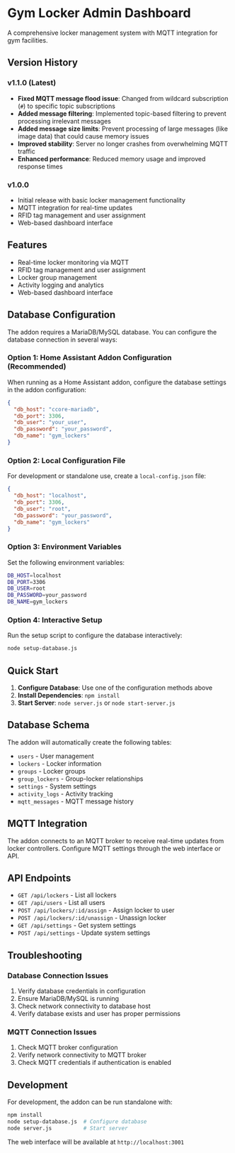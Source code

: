# Gym Locker Admin Dashboard

A comprehensive locker management system with MQTT integration for gym facilities.

## Version History

### v1.1.0 (Latest)
- **Fixed MQTT message flood issue**: Changed from wildcard subscription (`#`) to specific topic subscriptions
- **Added message filtering**: Implemented topic-based filtering to prevent processing irrelevant messages
- **Added message size limits**: Prevent processing of large messages (like image data) that could cause memory issues
- **Improved stability**: Server no longer crashes from overwhelming MQTT traffic
- **Enhanced performance**: Reduced memory usage and improved response times

### v1.0.0
- Initial release with basic locker management functionality
- MQTT integration for real-time updates
- RFID tag management and user assignment
- Web-based dashboard interface

## Features

- Real-time locker monitoring via MQTT
- RFID tag management and user assignment
- Locker group management
- Activity logging and analytics
- Web-based dashboard interface

## Database Configuration

The addon requires a MariaDB/MySQL database. You can configure the database connection in several ways:

### Option 1: Home Assistant Addon Configuration (Recommended)

When running as a Home Assistant addon, configure the database settings in the addon configuration:

```json
{
  "db_host": "ccore-mariadb",
  "db_port": 3306,
  "db_user": "your_user",
  "db_password": "your_password",
  "db_name": "gym_lockers"
}
```

### Option 2: Local Configuration File

For development or standalone use, create a `local-config.json` file:

```json
{
  "db_host": "localhost",
  "db_port": 3306,
  "db_user": "root",
  "db_password": "your_password",
  "db_name": "gym_lockers"
}
```

### Option 3: Environment Variables

Set the following environment variables:

```bash
DB_HOST=localhost
DB_PORT=3306
DB_USER=root
DB_PASSWORD=your_password
DB_NAME=gym_lockers
```

### Option 4: Interactive Setup

Run the setup script to configure the database interactively:

```bash
node setup-database.js
```

## Quick Start

1. **Configure Database**: Use one of the configuration methods above
2. **Install Dependencies**: `npm install`
3. **Start Server**: `node server.js` or `node start-server.js`

## Database Schema

The addon will automatically create the following tables:
- `users` - User management
- `lockers` - Locker information
- `groups` - Locker groups
- `group_lockers` - Group-locker relationships
- `settings` - System settings
- `activity_logs` - Activity tracking
- `mqtt_messages` - MQTT message history

## MQTT Integration

The addon connects to an MQTT broker to receive real-time updates from locker controllers. Configure MQTT settings through the web interface or API.

## API Endpoints

- `GET /api/lockers` - List all lockers
- `GET /api/users` - List all users
- `POST /api/lockers/:id/assign` - Assign locker to user
- `POST /api/lockers/:id/unassign` - Unassign locker
- `GET /api/settings` - Get system settings
- `POST /api/settings` - Update system settings

## Troubleshooting

### Database Connection Issues

1. Verify database credentials in configuration
2. Ensure MariaDB/MySQL is running
3. Check network connectivity to database host
4. Verify database exists and user has proper permissions

### MQTT Connection Issues

1. Check MQTT broker configuration
2. Verify network connectivity to MQTT broker
3. Check MQTT credentials if authentication is enabled

## Development

For development, the addon can be run standalone with:

```bash
npm install
node setup-database.js  # Configure database
node server.js          # Start server
```

The web interface will be available at `http://localhost:3001` 
